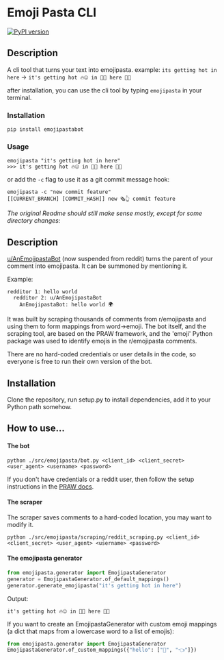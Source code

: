 # Emoji Pasta CLI
[![PyPI version](https://badge.fury.io/py/emojipastabot.svg)](https://badge.fury.io/py/emojipasta-cli)

## Description
A cli tool that turns your text into emojipasta. 
example: `its getting hot in here` -> `it's getting hot 🔥😍 in 🔽👏 here 💪👏`

after installation, you can use the cli tool by typing `emojipasta` in your terminal. 

<!-- you can add this alias to your `.bashrc` or `.zshrc` file to make your git commits more spicy: -->



### Installation
`pip install emojipastabot`

### Usage
```
emojipasta "it's getting hot in here"
>>> it's getting hot 🔥😍 in 🔽👏 here 💪👏
```

or add the `-c` flag to use it as a git commit message hook:
```
emojipasta -c "new commit feature"
[[CURRENT_BRANCH] [COMMIT_HASH]] new 🗞👆 commit feature
```
*The original Readme should still make sense mostly, except for some directory changes:*
## Description
[u/AnEmojipastaBot](https://www.reddit.com/user/anemojipastabot) (now suspended from reddit) turns the parent
of your comment into emojipasta. It can be summoned by mentioning it.

Example:

```
redditor 1: hello world
  redditor 2: u/AnEmojipastaBot
    AnEmojipastaBot: hello world 🌍
```

It was built by scraping thousands of comments from r/emojipasta
and using them to form mappings from word->emoji. The bot itself,
and the scraping tool, are based on the PRAW framework, and the
'emoji' Python package was used to identify emojis in the r/emojipasta
comments.

There are no hard-coded credentials or user details in the code, so
everyone is free to run their own version of the bot.

## Installation
Clone the repository, run setup.py to install dependencies, add it to your Python path somehow.

## How to use...

#### The bot

```
python ./src/emojipasta/bot.py <client_id> <client_secret> <user_agent> <username> <password>
```

If you don't have credentials or a reddit user, then follow the setup
instructions in the [PRAW docs](http://praw.readthedocs.io/en/latest/getting_started/quick_start.html).

#### The scraper
The scraper saves comments to a hard-coded location, you may want
to modify it.
```
python ./src/emojipasta/scraping/reddit_scraping.py <client_id> <client_secret> <user_agent> <username> <password>
```

#### The emojipasta generator
```python
from emojipasta.generator import EmojipastaGenerator
generator = EmojipastaGenerator.of_default_mappings()
generator.generate_emojipasta("it's getting hot in here")
```
Output:
```
it's getting hot 🔥😍 in 🔽👏 here 💪👏
```

If you want to create an EmojipastaGenerator with custom emoji
mappings (a dict that maps from a lowercase word to a list
of emojis):
```python
from emojipasta.generator import EmojipastaGenerator
EmojipastaGenerator.of_custom_mappings({"hello": ["👋", "👈"]})
``` 
